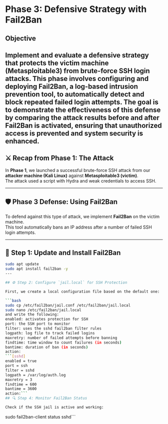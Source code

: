 # Phase 3: Defensive Strategy with Fail2Ban
## Objective
Implement and evaluate a defensive strategy that protects the victim machine (Metasploitable3) from brute-force SSH login attacks. This phase involves configuring and deploying Fail2Ban, a log-based intrusion prevention tool, to automatically detect and block repeated failed login attempts. The goal is to demonstrate the effectiveness of this defense by comparing the attack results before and after Fail2Ban is activated, ensuring that unauthorized access is prevented and system security is enhanced.
---

## ⚔️ Recap from Phase 1: The Attack

In **Phase 1**, we launched a successful brute-force SSH attack from our **attacker machine (Kali Linux)** against **Metasploitable3 (victim)**.  
The attack used a script with Hydra and weak credentials to access SSH.

---

## 🛡️ Phase 3 Defense: Using Fail2Ban

To defend against this type of attack, we implement **Fail2Ban** on the victim machine.  
This tool automatically bans an IP address after a number of failed SSH login attempts.

---

## 🏁 Step 1: Update and Install Fail2Ban

```bash
sudo apt update
sudo apt install fail2ban -y
---

## ⚙️ Step 2: Configure `jail.local` for SSH Protection

First, we create a local configuration file based on the default one:

```bash
sudo cp /etc/fail2ban/jail.conf /etc/fail2ban/jail.local
sudo nano /etc/fail2ban/jail.local
and write the following:
enabled: activates protection for SSH
port: the SSH port to monitor
filter: uses the sshd fail2ban filter rules
logpath: log file to track failed logins
maxretry: number of failed attempts before banning
findtime: time window to count failures (in seconds)
bantime: duration of ban (in seconds)
action: 
```[sshd]
enabled = true
port = ssh
filter = sshd
logpath = /var/log/auth.log
maxretry = 3
findtime = 600
bantime = 3600
action:```
## 🔍 Step 4: Monitor Fail2Ban Status

Check if the SSH jail is active and working:

```
sudo fail2ban-client status sshd```


